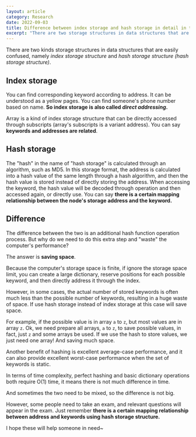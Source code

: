 ```yaml
---
layout: article
category: Research
date: 2022-09-03
title: Difference between index storage and hash storage in detail in the data structure
excerpt: "There are two storage structures in data structures that are easily confused, namely index storage structure and hash storage structure (hash storage structure). Index storage The corresponding keyword can be found according to the address. It can be understood as a yellow pages. You can find a person's phone number based on his name. Hash storage The “hash” in the name is the often heard hash (hash value). The hash is calculated through an algorithm, such as MD5. In this storage format, the address is calculated into a hash value of the same length through a hash algorithm, and then the hash value is stored instead of directly storing the address. When accessing the keyword, the hash value will be decoded through operation and then accessed again. At this time, festival"
---
```

There are two kinds storage structures in data structures that are easily confused, namely *index storage structure* and *hash storage structure (hash storage structure)*.

## Index storage
You can find corresponding keyword according to address. It can be understood as a yellow pages. You can find someone's phone number based on name. **So index storage is also called *direct addressing*.** 

Array is a kind of index storage structure that can be directly accessed through subscripts (array's subscripts is a variant address). You can say **keywords and addresses are related**. 

## Hash storage
The "hash" in the name of "hash storage" is calculated through an algorithm, such as MD5. In this storage format, the address is calculated into a hash value of the same length through a hash algorithm, and then the hash value is stored instead of directly storing the address. When accessing the keyword, the hash value will be decoded through operation and then accessed again, or directly use. You can say **there is a certain mapping relationship between the node's storage address and the keyword.**

## Difference
The difference between the two is an additional hash function operation process. But why do we need to do this extra step and "waste" the computer's performance?

The answer is **saving space**.

Because the computer's storage space is finite, if ignore the storage space limit, you can create a large dictionary, reserve positions for each possible keyword, and then directly address it through the index.

However, in some cases, the actual number of stored keywords is often much less than the possible number of keywords, resulting in a huge waste of space. If use hash storage instead of index storage at this case will save space. 

For example, if the possible value is in array `a` to `z`, but most values are in array `z`. Ok, we need prepare all arrays, `a` to `z`, to save possible values, in fact, just `z` and some arrays be used. If we use the hash to store values, we just need one array! And saving much space.

Another benefit of hashing is excellent average-case performance, and it can also provide excellent worst-case performance when the set of keywords is static.

In terms of time complexity, perfect hashing and basic dictionary operations both require O(1) time, it means there is not much difference in time.

And sometimes the two need to be mixed, so the difference is not big.

However, some people need to take an exam, and relevant questions will appear in the exam. Just remember **there is a certain mapping relationship between address and keywords using hash storage structure.**

I hope these will help someone in need~